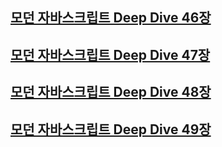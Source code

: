 ## [모던 자바스크립트 Deep Dive 46장](https://ydmaad.tistory.com/entry/%EB%AA%A8%EB%8D%98-%EC%9E%90%EB%B0%94%EC%8A%A4%ED%81%AC%EB%A6%BD%ED%8A%B8-Deep-Dive-46%EC%9E%A5-%EC%A0%9C%EB%84%88%EB%A0%88%EC%9D%B4%ED%84%B0%EC%99%80-asyncawait)
## [모던 자바스크립트 Deep Dive 47장](https://ydmaad.tistory.com/entry/%EB%AA%A8%EB%8D%98-%EC%9E%90%EB%B0%94%EC%8A%A4%ED%81%AC%EB%A6%BD%ED%8A%B8-Deep-Dive-46%EC%9E%A5-%EC%A0%9C%EB%84%88%EB%A0%88%EC%9D%B4%ED%84%B0%EC%99%80-asyncawait-1)
## [모던 자바스크립트 Deep Dive 48장](https://ydmaad.tistory.com/entry/%EB%AA%A8%EB%8D%98-%EC%9E%90%EB%B0%94%EC%8A%A4%ED%81%AC%EB%A6%BD%ED%8A%B8-Deep-Dive-48%EC%9E%A5-%EB%AA%A8%EB%93%88)
## [모던 자바스크립트 Deep Dive 49장](https://ydmaad.tistory.com/entry/%EB%AA%A8%EB%8D%98-%EC%9E%90%EB%B0%94%EC%8A%A4%ED%81%AC%EB%A6%BD%ED%8A%B8-Deep-Dive-49%EC%9E%A5-Babel%EA%B3%BC-Webpack%EC%9D%84-%EC%9D%B4%EC%9A%A9%ED%95%9C-ES6ESNEXT-%EA%B0%9C%EB%B0%9C-%ED%99%98%EA%B2%BD-%EA%B5%AC%EC%B6%95)
